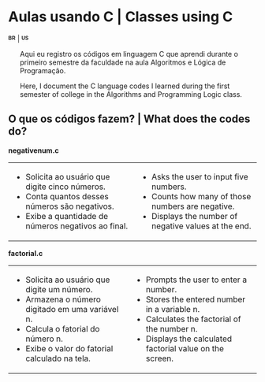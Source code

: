 <h1>Aulas usando C | Classes using C</h1> 
<sup><sub><b><span style="font-size: 10px; font-family: Arial, sans-serif;">BR</span></b></sub></sup></h2> | <sup><sub><b><span style="font-size: 10px; font-family: Arial, sans-serif;">US</span></b></sub></sup></h2>

<ul>
  <p>Aqui eu registro os códigos em linguagem C que aprendi durante o primeiro semestre da faculdade na aula Algoritmos e Lógica de Programação.</p>
  <p>Here, I document the C language codes I learned during the first semester of college in the Algorithms and Programming Logic class.</p>
  
</ul>

<h2>O que os códigos fazem? | What does the codes do? </h2>

<p><strong>negativenum.c</strong></p>
<table>
  <tr>
    <td>
      <ul>
        <li>Solicita ao usuário que digite cinco números.</li>
        <li>Conta quantos desses números são negativos.</li>
        <li>Exibe a quantidade de números negativos ao final.</li>
      </ul>
    </td>
    <td>
      <ul>
        <li>Asks the user to input five numbers.</li>
        <li>Counts how many of those numbers are negative.</li>
        <li>Displays the number of negative values at the end.</li>
      </ul>
    </td>
  </tr>
</table>
<p><strong>factorial.c</strong></p>
  <table>
  <tr>
    <td>
      <ul>
        <li>Solicita ao usuário que digite um número.</li>
        <li>Armazena o número digitado em uma variável n.</li>
        <li>Calcula o fatorial do número n.</li>
        <li>Exibe o valor do fatorial calculado na tela.</li>
      </ul>
    </td>
    <td>
      <ul>
        <li>Prompts the user to enter a number.</li>
        <li>Stores the entered number in a variable n.</li>
        <li>Calculates the factorial of the number n.</li>
        <li>Displays the calculated factorial value on the screen.</li>
      </ul>
    </td>
  </tr>
</table>

